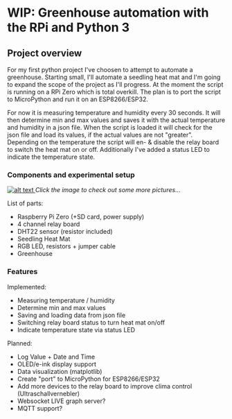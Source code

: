 # WIP: Greenhouse automation with the RPi and Python 3 
## Project overview
For my first python project I've choosen to attempt to automate a greenhouse. Starting small, I'll automate a 
seedling heat mat and I'm going to expand the scope of the project as I'll progress. At the moment the script is 
running on a RPi Zero which is total overkill. The plan is to port the script to MicroPython and run it on an 
ESP8266/ESP32.

For now it is measuring temperature and humidity every 30 seconds. It will then determine min and max values 
and saves it with the actual temperature and humidity in a json file. When the script is loaded it will check for the 
json file and load its values, if the actual values are not "greater". Depending on the temperature the script will 
en- & disable the relay board to switch the heat mat on or off. Additionally I've added a status LED to indicate the 
temperature state.

### Components and experimental setup
[![alt text](https://i.imgur.com/JkfmtkO.jpg)
](https://imgur.com/a/4u1EfFY)
*Click the image to check out some more pictures...*

List of parts:
* Raspberry Pi Zero (+SD card, power supply)
* 4 channel relay board
* DHT22 sensor (resistor included)
* Seedling Heat Mat
* RGB LED, resistors + jumper cable
* Greenhouse

### Features
Implemented:
* Measuring temperature / humidity
* Determine min and max values
* Saving and loading data from json file
* Switching relay board status to turn heat mat on/off
* Indicate temperature state via status LED

Planned:
* Log Value + Date and Time
* OLED/e-ink display support
* Data visualization (matplotlib)
* Create "port" to MicroPython for ESP8266/ESP32
* Add more devices to the relay board to improve clima control (Ultraschallvernebler)
* Websocket LIVE graph server?
* MQTT support?
